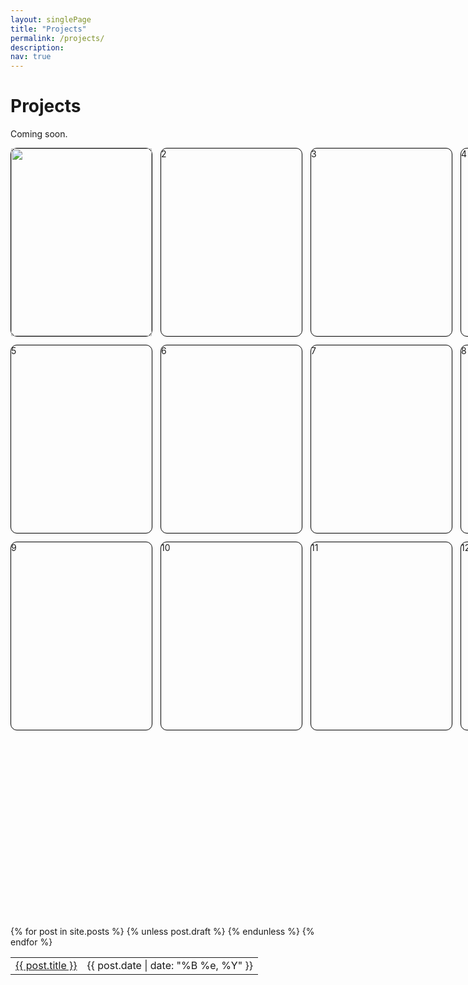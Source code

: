 ```yaml
---
layout: singlePage
title: "Projects"
permalink: /projects/
description: 
nav: true
---
```

# Projects
Coming soon.

<html>
<style>
.grid-container {
  display: grid;
  grid-template-columns: 225px 225px 225px 225px;
  grid-template-rows: 300px 300px 300px 300px;
  grid-column-gap: 15px;
  grid-row-gap: 15px;
}
.grid-item {
  border-radius: 10px;
  width: 225px;
  height: 300px; 
  border-top: 1.5px solid #000000;
  border-bottom: 1.5px solid #000000;
  border-left: 1.5px solid #000000;
  border-right: 1.5px solid #000000;
}
.grid-item img{  
  border: 0px
  height: 75%; 
  width: 100% 
}
.img { 
  border: 0px
  height: 75%; 
  width: 100% 
}
</style>

<div class="grid-container">
  <div class="grid-item"> <img src="http://pinardemetci.github.io/images/SomervilleBoardgame.png"> </div>
  <div class="grid-item">2</div>
  <div class="grid-item">3</div>
  <div class="grid-item">4</div>
  <div class="grid-item">5</div>
  <div class="grid-item">6</div>
  <div class="grid-item">7</div>
  <div class="grid-item">8</div>
  <div class="grid-item">9</div>
  <div class="grid-item">10</div>
  <div class="grid-item">11</div>
  <div class="grid-item">12</div>
</div>
</html>

<table class="table table-hover">
  {% for post in site.posts %}
    {% unless post.draft %}
    <tr>
      <td><a href="{{ post.url }}">{{ post.title }}</a></td>
      <td class="col-md-3" style="text-align: right;">{{ post.date | date: "%B %e, %Y" }}</td>
    </tr>
    {% endunless %}
  {% endfor %}
</table>